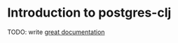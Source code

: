 # Introduction to postgres-clj

TODO: write [great documentation](http://jacobian.org/writing/what-to-write/)
